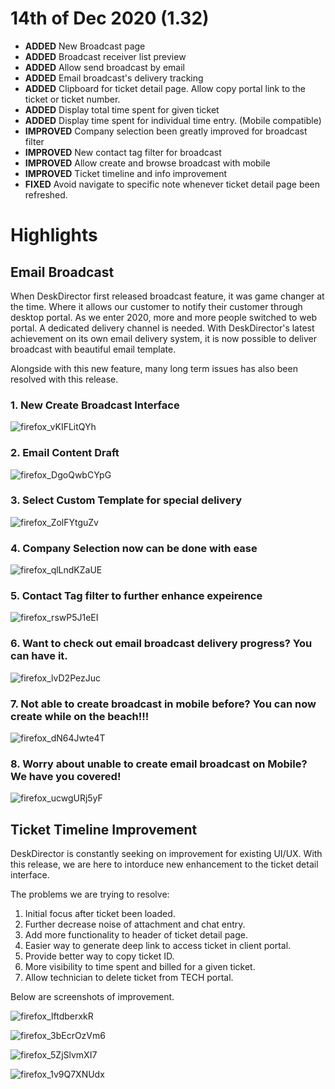 # 14th of Dec 2020 (1.32)
- **ADDED** New Broadcast page
- **ADDED** Broadcast receiver list preview
- **ADDED** Allow send broadcast by email
- **ADDED** Email broadcast's delivery tracking
- **ADDED** Clipboard for ticket detail page. Allow copy portal link to the ticket or ticket number.
- **ADDED** Display total time spent for given ticket
- **ADDED** Display time spent for individual time entry. (Mobile compatible)
- **IMPROVED** Company selection been greatly improved for broadcast filter
- **IMPROVED** New contact tag filter for broadcast
- **IMPROVED** Allow create and browse broadcast with mobile
- **IMPROVED** Ticket timeline and info improvement
- **FIXED** Avoid navigate to specific note whenever ticket detail page been refreshed.

# Highlights

## Email Broadcast
When DeskDirector first released broadcast feature, it was game changer at the time. Where it allows our customer to notify their customer through desktop portal. As we enter 2020, more and more people switched to web portal. A dedicated delivery channel is needed. With DeskDirector's latest achievement on its own email delivery system, it is now possible to deliver broadcast with beautiful email template.

Alongside with this new feature, many long term issues has also been resolved with this release.

### 1. New Create Broadcast Interface
![firefox_vKIFLitQYh](https://user-images.githubusercontent.com/1712143/100940777-7076da00-355d-11eb-826b-35cd8e3ad0fd.png)

### 2. Email Content Draft
![firefox_DgoQwbCYpG](https://user-images.githubusercontent.com/1712143/100940813-81275000-355d-11eb-8be1-14ca7b933b6d.png)

### 3. Select Custom Template for special delivery
![firefox_ZolFYtguZv](https://user-images.githubusercontent.com/1712143/100940823-884e5e00-355d-11eb-8f5b-88bb50589ea8.png)

### 4. Company Selection now can be done with ease
![firefox_qlLndKZaUE](https://user-images.githubusercontent.com/1712143/100940892-a2883c00-355d-11eb-86c8-1b3713899ce1.png)

### 5. Contact Tag filter to further enhance expeirence
![firefox_rswP5J1eEI](https://user-images.githubusercontent.com/1712143/100940931-b16eee80-355d-11eb-838b-766304567275.png)

### 6. Want to check out email broadcast delivery progress? You can have it.
![firefox_lvD2PezJuc](https://user-images.githubusercontent.com/1712143/100940977-c186ce00-355d-11eb-9ef1-868f4be07ed3.png)

### 7. Not able to create broadcast in mobile before? You can now create while on the beach!!!
![firefox_dN64Jwte4T](https://user-images.githubusercontent.com/1712143/100941180-1591b280-355e-11eb-8db1-674781c69a63.png)

### 8. Worry about unable to create email broadcast on Mobile? We have you covered!
![firefox_ucwgURj5yF](https://user-images.githubusercontent.com/1712143/100941189-19bdd000-355e-11eb-9ba0-31fb16d4773f.png)

## Ticket Timeline Improvement
DeskDirector is constantly seeking on improvement for existing UI/UX. With this release, we are here to intorduce new enhancement to the ticket detail interface.

The problems we are trying to resolve:
1. Initial focus after ticket been loaded. 
2. Further decrease noise of attachment and chat entry.
3. Add more functionality to header of ticket detail page.
4. Easier way to generate deep link to access ticket in client portal.
5. Provide better way to copy ticket ID.
6. More visibility to time spent and billed for a given ticket.
7. Allow technician to delete ticket from TECH portal.

Below are screenshots of improvement.

![firefox_lftdberxkR](https://user-images.githubusercontent.com/1712143/100941381-686b6a00-355e-11eb-8ef7-f44625ea839f.png)

![firefox_3bEcrOzVm6](https://user-images.githubusercontent.com/1712143/100941419-77521c80-355e-11eb-8ce4-82a0a5f95914.png)

![firefox_5ZjSlvmXI7](https://user-images.githubusercontent.com/1712143/100941463-8933bf80-355e-11eb-805f-30cc8331bb9f.png)

![firefox_1v9Q7XNUdx](https://user-images.githubusercontent.com/1712143/100941433-7c16d080-355e-11eb-9be7-6f1648896bd8.png)
